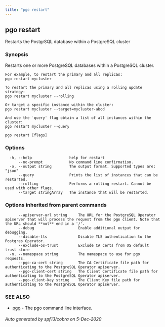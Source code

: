 ```yaml
---
title: "pgo restart"
---
```

## pgo restart

Restarts the PostgrSQL database within a PostgreSQL cluster

### Synopsis

Restarts one or more PostgreSQL databases within a PostgreSQL cluster.

	For example, to restart the primary and all replicas:
	pgo restart mycluster

	To restart the primary and all replicas using a rolling update strategy:
	pgo restart mycluster --rolling

	Or target a specific instance within the cluster:
	pgo restart mycluster --target=mycluster-abcd

	And use the 'query' flag obtain a list of all instances within the cluster:
	pgo restart mycluster --query

```
pgo restart [flags]
```

### Options

```
  -h, --help                 help for restart
      --no-prompt            No command line confirmation.
  -o, --output string        The output format. Supported types are: "json"
      --query                Prints the list of instances that can be restarted.
      --rolling              Performs a rolling restart. Cannot be used with other flags.
      --target stringArray   The instance that will be restarted.
```

### Options inherited from parent commands

```
      --apiserver-url string     The URL for the PostgreSQL Operator apiserver that will process the request from the pgo client. Note that the URL should **not** end in a '/'.
      --debug                    Enable additional output for debugging.
      --disable-tls              Disable TLS authentication to the Postgres Operator.
      --exclude-os-trust         Exclude CA certs from OS default trust store
  -n, --namespace string         The namespace to use for pgo requests.
      --pgo-ca-cert string       The CA Certificate file path for authenticating to the PostgreSQL Operator apiserver.
      --pgo-client-cert string   The Client Certificate file path for authenticating to the PostgreSQL Operator apiserver.
      --pgo-client-key string    The Client Key file path for authenticating to the PostgreSQL Operator apiserver.
```

### SEE ALSO

* [pgo](/pgo-client/reference/pgo/)	 - The pgo command line interface.

###### Auto generated by spf13/cobra on 5-Dec-2020
